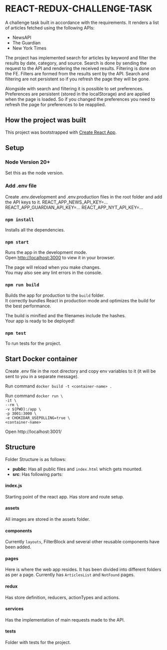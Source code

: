 # REACT-REDUX-CHALLENGE-TASK

A challenge task built in accordance with the requirements.
It renders a list of articles fetched using the following APIs:

- NewsAPI
- The Guardian
- New York Times

The project has implemented search for articles by keyword and filter the results by date, category, and source. Search is done by sending the request to the API and rendering the received results. Filtering is done on the FE. Filters are formed from the results sent by the API. Search and filtering are not persistent so if you refresh the page they will be gone.

Alongside with search and filtering it is possible to set preferences. Preferences are persistent (stored in the localStorage) and are applied when the page is loaded. So if you changed the preferences you need to refresh the page for preferences to be reapplied.

## How the project was built

This project was bootstrapped with [Create React App](https://github.com/facebook/create-react-app).

## Setup

### Node Version 20+

Set this as the node version.

### Add .env file

Create .env.development and .env.production files in the root folder and add the API keys to it.
REACT_APP_NEWS_API_KEY=...
REACT_APP_GUARDIAN_API_KEY=...
REACT_APP_NYT_API_KEY=...

### `npm install`

Installs all the dependencies.

### `npm start`

Runs the app in the development mode.\
Open [http://localhost:3000](http://localhost:3000) to view it in your browser.

The page will reload when you make changes.\
You may also see any lint errors in the console.

### `npm run build`

Builds the app for production to the `build` folder.\
It correctly bundles React in production mode and optimizes the build for the best performance.

The build is minified and the filenames include the hashes.\
Your app is ready to be deployed!

### `npm test`

To run tests for the project.

## Start Docker container

Create .env file in the root directory and copy env variables to it (it will be sent to you in a separate message).

Run command `docker build -t <container-name> .`

Run command
`docker run \`<br>
`-it \` <br>
`--rm \`<br>
`-v ${PWD}:/app \`<br>
`-p 3001:3000 \`<br>
`-e CHOKIDAR_USEPOLLING=true \`<br>
`<container-name>`<br>

Open http://localhost:3001/

## Structure

Folder Structure is as follows:

- **public**: Has all public files and `index.html` which gets mounted.
- **src**: Has following parts:

#### index.js

Starting point of the react app. Has store and route setup.

#### assets

All images are stored in the assets folder.

#### components

Currently `layouts`, FilterBlock and several other reusable components have been added.

#### pages

Here is where the web app resides. It has been divided into different folders as per a page. Currently has `ArticlesList` and `NotFound` pages.

#### redux

Has store definition, reducers, actionTypes and actions.

#### services

Has the implementation of main requests made to the API.

#### tests

Folder with tests for the project.
